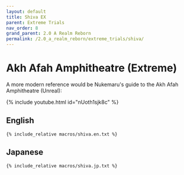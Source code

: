 ```yaml
---
layout: default
title: Shiva EX
parent: Extreme Trials
nav_order: 8
grand_parent: 2.0 A Realm Reborn
permalink: /2.0_a_realm_reborn/extreme_trials/shiva/
---
```


# Akh Afah Amphitheatre (Extreme)

A more modern reference would be Nukemaru's guide to the Akh Afah Amphitheatre (Unreal):

{% include youtube.html id="nUoth1sjk8c" %}

## English
```
{% include_relative macros/shiva.en.txt %}
```

## Japanese
```
{% include_relative macros/shiva.jp.txt %}
```